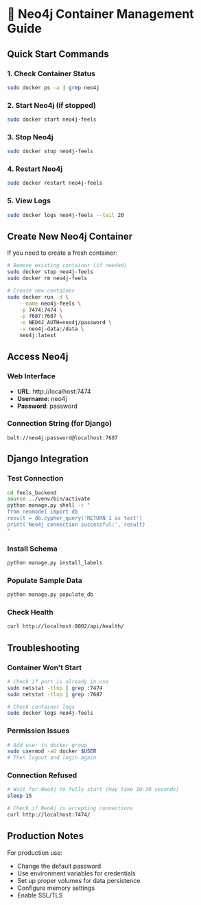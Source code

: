 # 🐳 Neo4j Container Management Guide

## Quick Start Commands

### 1. Check Container Status
```bash
sudo docker ps -a | grep neo4j
```

### 2. Start Neo4j (if stopped)
```bash
sudo docker start neo4j-feels
```

### 3. Stop Neo4j
```bash
sudo docker stop neo4j-feels
```

### 4. Restart Neo4j
```bash
sudo docker restart neo4j-feels
```

### 5. View Logs
```bash
sudo docker logs neo4j-feels --tail 20
```

## Create New Neo4j Container

If you need to create a fresh container:

```bash
# Remove existing container (if needed)
sudo docker stop neo4j-feels
sudo docker rm neo4j-feels

# Create new container
sudo docker run -d \
    --name neo4j-feels \
    -p 7474:7474 \
    -p 7687:7687 \
    -e NEO4J_AUTH=neo4j/password \
    -v neo4j-data:/data \
    neo4j:latest
```

## Access Neo4j

### Web Interface
- **URL**: http://localhost:7474
- **Username**: neo4j
- **Password**: password

### Connection String (for Django)
```
bolt://neo4j:password@localhost:7687
```

## Django Integration

### Test Connection
```bash
cd feels_backend
source ../venv/bin/activate
python manage.py shell -c "
from neomodel import db
result = db.cypher_query('RETURN 1 as test')
print('Neo4j connection successful:', result)
"
```

### Install Schema
```bash
python manage.py install_labels
```

### Populate Sample Data
```bash
python manage.py populate_db
```

### Check Health
```bash
curl http://localhost:8002/api/health/
```

## Troubleshooting

### Container Won't Start
```bash
# Check if port is already in use
sudo netstat -tlnp | grep :7474
sudo netstat -tlnp | grep :7687

# Check container logs
sudo docker logs neo4j-feels
```

### Permission Issues
```bash
# Add user to docker group
sudo usermod -aG docker $USER
# Then logout and login again
```

### Connection Refused
```bash
# Wait for Neo4j to fully start (may take 10-30 seconds)
sleep 15

# Check if Neo4j is accepting connections
curl http://localhost:7474/
```

## Production Notes

For production use:
- Change the default password
- Use environment variables for credentials
- Set up proper volumes for data persistence
- Configure memory settings
- Enable SSL/TLS
